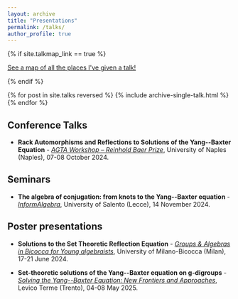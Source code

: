 ```yaml
---
layout: archive
title: "Presentations"
permalink: /talks/
author_profile: true
---
```


{% if site.talkmap_link == true %}

<p style="text-decoration:underline;"><a href="/talkmap.html">See a map of all the places I've given a talk!</a></p>

{% endif %}

{% for post in site.talks reversed %}
  {% include archive-single-talk.html %}
{% endfor %}

Conference Talks
---
* **Rack Automorphisms and Reflections to
Solutions of the Yang--Baxter Equation** - [*AGTA Workshop – Reinhold Baer Prize*](https://www.advgrouptheory.com/wrbp2024/index.html), University of Naples (Naples), 07-08 October 2024.

Seminars
---
* **The algebra of conjugation: from knots to the Yang--Baxter equation** - [*InformAlgebra*](https://sites.google.com/unisalento.it/informalgebra/), University of Salento (Lecce), 14 November 2024.

Poster presentations
---
* **Solutions to the Set Theoretic Reflection Equation** - [*Groups & Algebras in Bicocca for Young algebraists*](https://staff.matapp.unimib.it/~/gaby/gaby2024/index.html), University of Milano-Bicocca (Milan), 17-21 June 2024.

* **Set-theoretic solutions of the Yang--Baxter equation on g-digroups** - [*Solving the Yang--Baxter Equation: New Frontiers and Approaches*](https://sites.google.com/unisalento.it/levico-ybe-2025?), Levico Terme (Trento), 04-08 May 2025.
